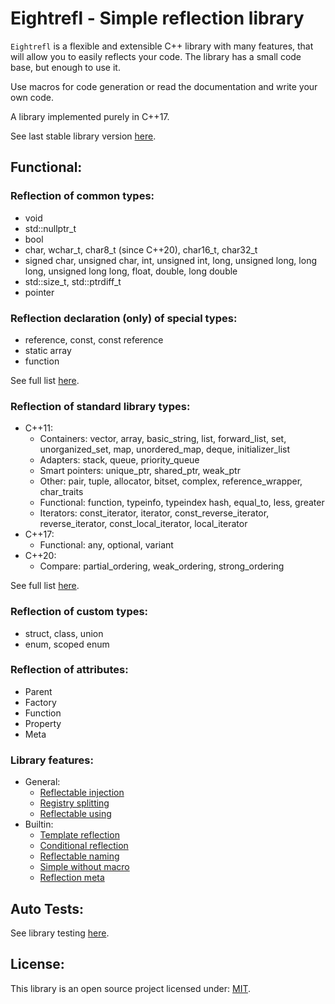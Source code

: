 # Eightrefl - Simple reflection library 

`Eightrefl` is a flexible and extensible C++ library with many features, that will allow you to easily reflects your code.
The library has a small code base, but enough to use it. 

Use macros for code generation or read the documentation and write your own code. 

A library implemented purely in C++17.

See last stable library version [here](https://github.com/MathDivergent/Eightrefl/releases).

## Functional: 

### Reflection of common types:
- void
- std::nullptr_t
- bool
- char, wchar_t, char8_t (since C++20), char16_t, char32_t
- signed char, unsigned char, int, unsigned int, long, unsigned long, long long, unsigned long long, float, double, long double
- std::size_t, std::ptrdiff_t
- pointer 

### Reflection declaration (only) of special types:
- reference, const, const reference
- static array
- function 

See full list [here](https://github.com/MathDivergent/Eightrefl/tree/master/include/Eightrefl/BuiltIn). 

### Reflection of standard library types:
- C++11:
  - Containers: vector, array, basic_string, list, forward_list, set, unorganized_set, map, unordered_map, deque, initializer_list
  - Adapters: stack, queue, priority_queue
  - Smart pointers: unique_ptr, shared_ptr, weak_ptr
  - Other: pair, tuple, allocator, bitset, complex, reference_wrapper, char_traits
  - Functional: function, typeinfo, typeindex hash, equal_to, less, greater
  - Iterators: const_iterator, iterator, const_reverse_iterator, reverse_iterator, const_local_iterator, local_iterator
- C++17:
  - Functional: any, optional, variant
- C++20:
  - Compare: partial_ordering, weak_ordering, strong_ordering 

See full list [here](https://github.com/MathDivergent/Eightrefl/tree/master/include/Eightrefl/Standard). 

### Reflection of custom types:
- struct, class, union
- enum, scoped enum 

### Reflection of attributes:
- Parent
- Factory
- Function
- Property
- Meta

### Library features:
- General:
  - [Reflectable injection](https://github.com/MathDivergent/Eightrefl/blob/master/test/TestInjection.cpp)
  - [Registry splitting](https://github.com/MathDivergent/Eightrefl/blob/master/src/Eightrefl/Standard/any.cpp)
  - [Reflectable using](https://github.com/MathDivergent/Eightrefl/blob/master/test/TestUsing.cpp)
- Builtin:
  - [Template reflection](https://github.com/MathDivergent/Eightrefl/blob/master/include/Eightrefl/Standard/stack.hpp)
  - [Conditional reflection](https://github.com/MathDivergent/Eightrefl/blob/master/include/Eightrefl/Standard/set.hpp)
  - [Reflectable naming](https://github.com/MathDivergent/Eightrefl/blob/master/include/Eightrefl/BuiltIn/Aliasing.hpp)
  - [Simple without macro](https://github.com/MathDivergent/Eightrefl/blob/master/test/TestWithoutMacro.cpp)
  - [Reflection meta](https://github.com/MathDivergent/Eightrefl/blob/master/test/TestMeta.cpp)
## Auto Tests:
See library testing [here](https://github.com/MathDivergent/Eightrefl/tree/master/test). 

## License:
This library is an open source project licensed under: [MIT](https://opensource.org/licenses/MIT).
